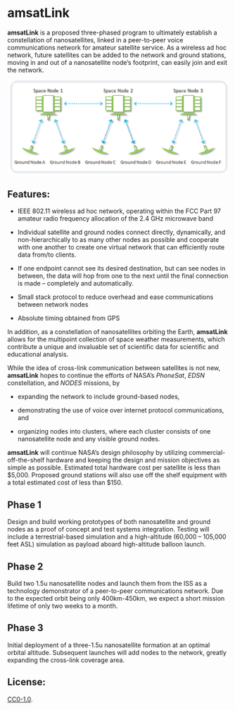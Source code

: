 # amsatLink

**amsatLink** is a proposed three-phased program to ultimately establish a constellation of nanosatellites, linked in a peer-to-peer voice communications network for amateur satellite service.  As a wireless ad hoc network, future satellites can be added to the network and ground stations, moving in and out of a nanosatellite node’s footprint, can easily join and exit the network.

![amsatLink](images/amsatLink.png)

## Features:

- IEEE 802.11 wireless ad hoc network, operating within the FCC Part 97 amateur radio frequency allocation of the 2.4 GHz microwave band

- Individual satellite and ground nodes connect directly, dynamically, and non-hierarchically to as many other nodes as possible and cooperate with one another to create one virtual network that can efficiently route data from/to clients.

- If one endpoint cannot see its desired destination, but can see nodes in between, the data will hop from one to the next until the final connection is made – completely and automatically.

- Small stack protocol to reduce overhead and ease communications between network nodes

- Absolute timing obtained from GPS

In addition, as a constellation of nanosatellites orbiting the Earth, **amsatLink** allows for the multipoint collection of space weather measurements, which contribute a unique and invaluable set of scientific data for scientific and educational analysis.

While the idea of cross-link communication between satellites is not new, **amsatLink** hopes to continue the efforts of NASA’s *PhoneSat*, *EDSN* constellation, and *NODES* missions, by

- expanding the network to include ground-based nodes,

- demonstrating the use of voice over internet protocol communications, and

- organizing nodes into clusters, where each cluster consists of one nanosatellite node and any visible ground nodes.

**amsatLink** will continue NASA’s design philosophy by utilizing commercial-off-the-shelf hardware and keeping the design and mission objectives as simple as possible.  Estimated total hardware cost per satellite is less than $5,000.  Proposed ground stations will also use off the shelf equipment with a total estimated cost of less than $150.

## Phase 1 ##
Design and build working prototypes of both nanosatellite and ground nodes as a proof of concept and test systems integration.  Testing will include a terrestrial-based simulation and a high-altitude (60,000 – 105,000 feet ASL) simulation as payload aboard high-altitude balloon launch.

## Phase 2 ##
Build two 1.5u nanosatellite nodes and launch them from the ISS as a technology demonstrator of a peer-to-peer communications network.  Due to the expected orbit being only 400km-450km, we expect a short mission lifetime of only two weeks to a month.

## Phase 3 ##
Initial deployment of a three-1.5u nanosatellite formation at an optimal orbital altitude.  Subsequent launches will add nodes to the network, greatly expanding the cross-link coverage area.


## License:
[CC0-1.0](./LICENSE).
